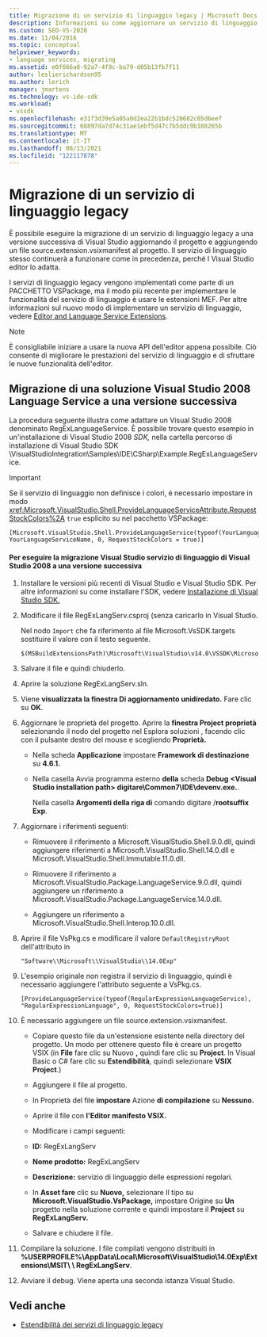 ```yaml
---
title: Migrazione di un servizio di linguaggio legacy | Microsoft Docs
description: Informazioni su come aggiornare un servizio di linguaggio alla versione più recente di Visual Studio aggiornando il progetto e aggiungendo un file source.extension.vsixmanifest.
ms.custom: SEO-VS-2020
ms.date: 11/04/2016
ms.topic: conceptual
helpviewer_keywords:
- language services, migrating
ms.assetid: e0f666a0-92a7-4f9c-ba79-d05b13fb7f11
author: leslierichardson95
ms.author: lerich
manager: jmartens
ms.technology: vs-ide-sdk
ms.workload:
- vssdk
ms.openlocfilehash: e31f3d39e5a05a0d2ea22b1bdc520682c05d6eef
ms.sourcegitcommit: 68897da7d74c31ae1ebf5d47c7b5ddc9b108265b
ms.translationtype: MT
ms.contentlocale: it-IT
ms.lasthandoff: 08/13/2021
ms.locfileid: "122117878"
---
```

# <a name="migrating-a-legacy-language-service"></a>Migrazione di un servizio di linguaggio legacy
È possibile eseguire la migrazione di un servizio di linguaggio legacy a una versione successiva di Visual Studio aggiornando il progetto e aggiungendo un file source.extension.vsixmanifest al progetto. Il servizio di linguaggio stesso continuerà a funzionare come in precedenza, perché l Visual Studio editor lo adatta.

 I servizi di linguaggio legacy vengono implementati come parte di un PACCHETTO VSPackage, ma il modo più recente per implementare le funzionalità del servizio di linguaggio è usare le estensioni MEF. Per altre informazioni sul nuovo modo di implementare un servizio di linguaggio, vedere [Editor and Language Service Extensions](../../extensibility/editor-and-language-service-extensions.md).

> [!NOTE]
> È consigliabile iniziare a usare la nuova API dell'editor appena possibile. Ciò consente di migliorare le prestazioni del servizio di linguaggio e di sfruttare le nuove funzionalità dell'editor.

## <a name="migrating-a-visual-studio-2008-language-service-solution-to-a-later-version"></a>Migrazione di una soluzione Visual Studio 2008 Language Service a una versione successiva
 La procedura seguente illustra come adattare un Visual Studio 2008 denominato RegExLanguageService. È possibile trovare questo esempio in un'installazione di Visual Studio 2008 *SDK,* nella cartella percorso di installazione di Visual Studio SDK \VisualStudioIntegration\Samples\IDE\CSharp\Example.RegExLanguageService\.

> [!IMPORTANT]
> Se il servizio di linguaggio non definisce i colori, è necessario impostare in modo <xref:Microsoft.VisualStudio.Shell.ProvideLanguageServiceAttribute.RequestStockColors%2A> `true` esplicito su nel pacchetto VSPackage:

```
[Microsoft.VisualStudio.Shell.ProvideLanguageService(typeof(YourLanguageService), YourLanguageServiceName, 0, RequestStockColors = true)]
```

#### <a name="to-migrate-a-visual-studio-2008-language-service-to-a-later-version"></a>Per eseguire la migrazione Visual Studio servizio di linguaggio di Visual Studio 2008 a una versione successiva

1. Installare le versioni più recenti di Visual Studio e Visual Studio SDK. Per altre informazioni su come installare l'SDK, vedere [Installazione di Visual Studio SDK.](../../extensibility/installing-the-visual-studio-sdk.md)

2. Modificare il file RegExLangServ.csproj (senza caricarlo in Visual Studio.

     Nel nodo `Import` che fa riferimento al file Microsoft.VsSDK.targets sostituire il valore con il testo seguente.

    ```
    $(MSBuildExtensionsPath)\Microsoft\VisualStudio\v14.0\VSSDK\Microsoft.VsSDK.targets
    ```

3. Salvare il file e quindi chiuderlo.

4. Aprire la soluzione RegExLangServ.sln.

5. Viene **visualizzata la finestra Di aggiornamento unidiredato.** Fare clic su **OK**.

6. Aggiornare le proprietà del progetto. Aprire la **finestra Project proprietà** selezionando il nodo del progetto nel Esplora soluzioni , facendo clic con il pulsante destro del mouse e scegliendo **Proprietà.** 

    - Nella scheda **Applicazione** impostare **Framework di destinazione** su **4.6.1.**

    - Nella casella Avvia programma esterno **della** scheda **Debug** **\<Visual Studio installation path> digitare\Common7\IDE\devenv.exe.**.

         Nella casella **Argomenti della riga di** comando digitare /**rootsuffix Exp**.

7. Aggiornare i riferimenti seguenti:

    - Rimuovere il riferimento a Microsoft.VisualStudio.Shell.9.0.dll, quindi aggiungere riferimenti a Microsoft.VisualStudio.Shell.14.0.dll e Microsoft.VisualStudio.Shell.Immutable.11.0.dll.

    - Rimuovere il riferimento a Microsoft.VisualStudio.Package.LanguageService.9.0.dll, quindi aggiungere un riferimento a Microsoft.VisualStudio.Package.LanguageService.14.0.dll.

    - Aggiungere un riferimento a Microsoft.VisualStudio.Shell.Interop.10.0.dll.

8. Aprire il file VsPkg.cs e modificare il valore `DefaultRegistryRoot` dell'attributo in

    ```
    "Software\\Microsoft\\VisualStudio\\14.0Exp"
    ```

9. L'esempio originale non registra il servizio di linguaggio, quindi è necessario aggiungere l'attributo seguente a VsPkg.cs.

    ```
    [ProvideLanguageService(typeof(RegularExpressionLanguageService), "RegularExpressionLanguage", 0, RequestStockColors=true)]
    ```

10. È necessario aggiungere un file source.extension.vsixmanifest.

    - Copiare questo file da un'estensione esistente nella directory del progetto. Un modo per ottenere questo file è creare un progetto VSIX (in **File** fare clic su Nuovo **,** quindi fare clic su **Project**. In Visual Basic o C# fare clic su **Estendibilità**, quindi selezionare **VSIX Project**.)

    - Aggiungere il file al progetto.

    - In Proprietà del file **impostare** Azione **di compilazione** su **Nessuno.**

    - Aprire il file con **l'Editor manifesto VSIX.**

    - Modificare i campi seguenti:

    - **ID:** RegExLangServ

    - **Nome prodotto:** RegExLangServ

    - **Descrizione:** servizio di linguaggio delle espressioni regolari.

    - In **Asset fare** clic su  **Nuovo,** selezionare Il tipo su  **Microsoft.VisualStudio.VsPackage,** impostare Origine su **Un** progetto nella soluzione corrente e quindi impostare il **Project** su **RegExLangServ.**

    - Salvare e chiudere il file.

11. Compilare la soluzione. I file compilati vengono distribuiti in **%USERPROFILE%\AppData\Local\Microsoft\VisualStudio\14.0Exp\Extensions\MSIT\ \\ RegExLangServ**.

12. Avviare il debug. Viene aperta una seconda istanza Visual Studio.

## <a name="see-also"></a>Vedi anche
- [Estendibilità dei servizi di linguaggio legacy](../../extensibility/internals/legacy-language-service-extensibility.md)
